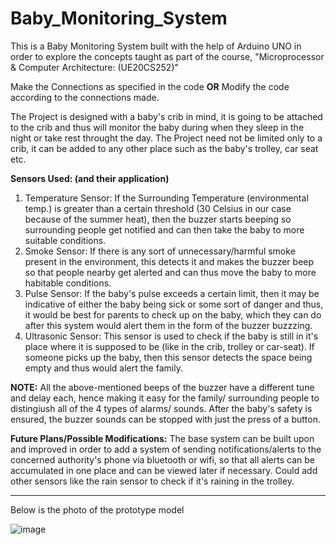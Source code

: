 # Baby_Monitoring_System
This is a Baby Monitoring System built with the help of Arduino UNO in order to explore the concepts taught as part of the course, "Microprocessor &amp; Computer Architecture: (UE20CS252)"


Make the Connections as specified in the code 
**OR**
Modify the code according to the connections made.

The Project is designed with a baby's crib in mind, it is going to be attached to the crib and thus will monitor the baby during when they sleep in the night or take rest throught the day.
The Project need not be limited only to a crib, it can be added to any other place such as the baby's trolley, car seat etc.



**Sensors Used: (and their application)**
1) Temperature Sensor: If the Surrounding Temperature (environmental temp.) is greater than a certain threshold (30 Celsius in our case because of the summer heat), then the buzzer starts beeping so surrounding people get notified and can then take the baby to more suitable conditions.
2) Smoke Sensor: If there is any sort of unnecessary/harmful smoke present in the environment, this detects it and makes the buzzer beep so that people nearby get alerted and can thus move the baby to more habitable conditions.
3) Pulse Sensor: If the baby's pulse exceeds a certain limit, then it may be indicative of either the baby being sick or some sort of danger and thus, it would be best for parents to check up on the baby, which they can do after this system would alert them in the form of the buzzer buzzzing.
4) Ultrasonic Sensor: This sensor is used to check if the baby is still in it's place where it is supposed to be (like in the crib, trolley or car-seat). If someone picks up the baby, then this sensor detects the space being empty and thus would alert the family.


**NOTE:** 
All the above-mentioned beeps of the buzzer have a different tune and delay each, hence making it easy for the family/ surrounding people to distingiush all of the 4 types of alarms/ sounds.
After the baby's safety is ensured, the buzzer sounds can be stopped with just the press of a button.




**Future Plans/Possible Modifications:** 
The base system can be built upon and improved in order to add a system of sending notifications/alerts to the concerned authority's phone via bluetooth or wifi, so that all alerts can be accumulated in one place and can be viewed later if necessary.
Could add other sensors like the rain sensor to check if it's raining in the trolley.


<hr>

Below is the photo of the prototype model 

![image](https://github.com/Rohiths-basement/Baby_Monitoring_System/assets/83353135/2045886a-b480-4d0a-bfe1-a7a9dad6463a)

